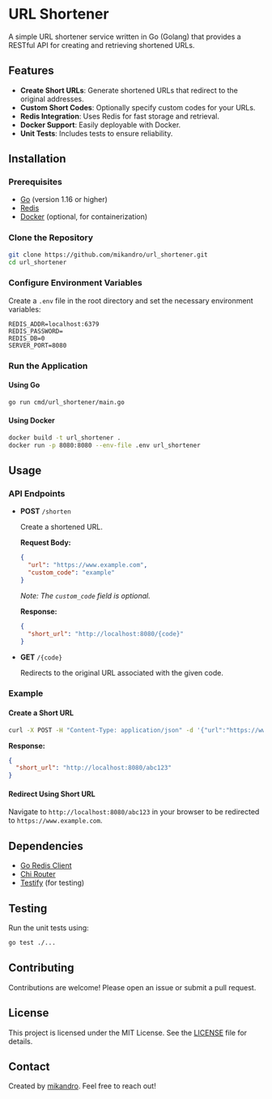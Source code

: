 # URL Shortener

A simple URL shortener service written in Go (Golang) that provides a RESTful API for creating and retrieving shortened URLs.

## Features

- **Create Short URLs**: Generate shortened URLs that redirect to the original addresses.
- **Custom Short Codes**: Optionally specify custom codes for your URLs.
- **Redis Integration**: Uses Redis for fast storage and retrieval.
- **Docker Support**: Easily deployable with Docker.
- **Unit Tests**: Includes tests to ensure reliability.

## Installation

### Prerequisites

- [Go](https://golang.org/dl/) (version 1.16 or higher)
- [Redis](https://redis.io/download)
- [Docker](https://www.docker.com/get-started) (optional, for containerization)

### Clone the Repository

```bash
git clone https://github.com/mikandro/url_shortener.git
cd url_shortener
```

### Configure Environment Variables

Create a `.env` file in the root directory and set the necessary environment variables:

```env
REDIS_ADDR=localhost:6379
REDIS_PASSWORD=
REDIS_DB=0
SERVER_PORT=8080
```

### Run the Application

#### Using Go

```bash
go run cmd/url_shortener/main.go
```

#### Using Docker

```bash
docker build -t url_shortener .
docker run -p 8080:8080 --env-file .env url_shortener
```

## Usage

### API Endpoints

- **POST** `/shorten`

  Create a shortened URL.

  **Request Body:**

  ```json
  {
    "url": "https://www.example.com",
    "custom_code": "example"
  }
  ```

  *Note: The `custom_code` field is optional.*

  **Response:**

  ```json
  {
    "short_url": "http://localhost:8080/{code}"
  }
  ```

- **GET** `/{code}`

  Redirects to the original URL associated with the given code.

### Example

#### Create a Short URL

```bash
curl -X POST -H "Content-Type: application/json" -d '{"url":"https://www.example.com"}' http://localhost:8080/shorten
```

**Response:**

```json
{
  "short_url": "http://localhost:8080/abc123"
}
```

#### Redirect Using Short URL

Navigate to `http://localhost:8080/abc123` in your browser to be redirected to `https://www.example.com`.

## Dependencies

- [Go Redis Client](https://github.com/go-redis/redis)
- [Chi Router](https://github.com/go-chi/chi)
- [Testify](https://github.com/stretchr/testify) (for testing)

## Testing

Run the unit tests using:

```bash
go test ./...
```

## Contributing

Contributions are welcome! Please open an issue or submit a pull request.

## License

This project is licensed under the MIT License. See the [LICENSE](LICENSE) file for details.

## Contact

Created by [mikandro](https://github.com/mikandro). Feel free to reach out!
